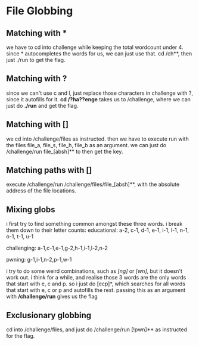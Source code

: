 # File Globbing

## Matching with *

we have to cd into challenge while keeping the total wordcount under 4. since * autocompletes the words for us, we can just use that. cd /ch**, then just ./run to get the flag.

## Matching with ?

since we can't use c and l, just replace those characters in challenge with ?, since it autofills for it. **cd /?ha??enge** takes us to /challenge, where we can just do **./run** and get the flag.

## Matching with []

we cd into /challenge/files as instructed. then we have to execute run with the files file_a, file_s, file_h, file_b as an argument. we can just do /challenge/run file_[absh]** to then get the key.

## Matching paths with []

execute /challenge/run /challenge/files/file_[absh]**, with the absolute address of the file locations.

## Mixing globs

i first try to find something common amongst these three words. i break them down to their letter counts:
educational:
a-2, c-1, d-1, e-1, i-1, l-1, n-1, o-1, t-1, u-1

challenging:
a-1,c-1,e-1,g-2,h-1,i-1,l-2,n-2

pwning:
g-1,i-1,n-2,p-1,w-1

i try to do some weird combinations, such as *[ng]* or *[wn]*, but it doesn't work out. 
i think for a while, and realise those 3 words are the only words that start with e, c and p. so i just do [ecp]*, which searches for all words that start with e, c or p and autofills the rest. passing this as an argument with **/challenge/run** gives us the flag

## Exclusionary globbing

cd into /challenge/files, and just do /challenge/run [!pwn]** as instructed for the flag.


